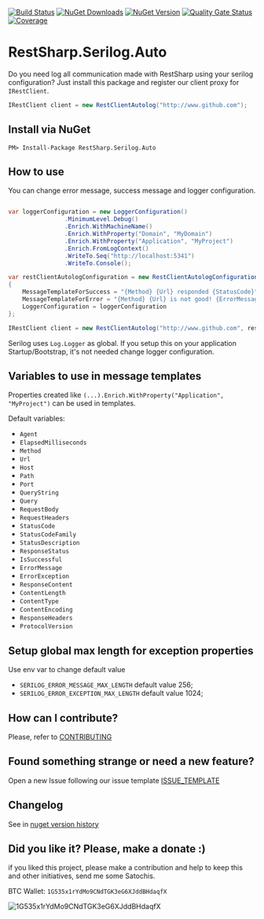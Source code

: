 [![Build Status](https://barradas.visualstudio.com/Contributions/_apis/build/status/NugetPackage/RestSharp%20Serilog%20Auto?branchName=develop)](https://barradas.visualstudio.com/Contributions/_build/latest?definitionId=14&branchName=master)
[![NuGet Downloads](https://img.shields.io/nuget/dt/RestSharp.Serilog.Auto.svg)](https://www.nuget.org/packages/RestSharp.Serilog.Auto/)
[![NuGet Version](https://img.shields.io/nuget/v/RestSharp.Serilog.Auto.svg)](https://www.nuget.org/packages/RestSharp.Serilog.Auto/)
[![Quality Gate Status](https://sonarcloud.io/api/project_badges/measure?project=ThiagoBarradas_restsharp-serilog-auto&metric=alert_status)](https://sonarcloud.io/dashboard?id=ThiagoBarradas_restsharp-serilog-auto)
[![Coverage](https://sonarcloud.io/api/project_badges/measure?project=ThiagoBarradas_restsharp-serilog-auto&metric=coverage)](https://sonarcloud.io/dashboard?id=ThiagoBarradas_restsharp-serilog-auto)

# RestSharp.Serilog.Auto

Do you need log all communication made with RestSharp using your serilog configuration? Just install this package and register our client proxy for `IRestClient`.

```c#
IRestClient client = new RestClientAutolog("http://www.github.com");
```

## Install via NuGet

```
PM> Install-Package RestSharp.Serilog.Auto
```

## How to use

You can change error message, success message and logger configuration. 

```c#

var loggerConfiguration = new LoggerConfiguration()
                .MinimumLevel.Debug()
                .Enrich.WithMachineName()
                .Enrich.WithProperty("Domain", "MyDomain")
                .Enrich.WithProperty("Application", "MyProject")
                .Enrich.FromLogContext()
                .WriteTo.Seq("http://localhost:5341")
                .WriteTo.Console();

var restClientAutologConfiguration = new RestClientAutologConfiguration()
{
    MessageTemplateForSuccess = "{Method} {Url} responded {StatusCode}", 
    MessageTemplateForError = "{Method} {Url} is not good! {ErrorMessage}", 
    LoggerConfiguration = loggerConfiguration
};

IRestClient client = new RestClientAutolog("http://www.github.com", restClientAutologConfiguration);
```

Serilog uses `Log.Logger` as global. If you setup this on your application Startup/Bootstrap, it's not needed change logger configuration.

## Variables to use in message templates

Properties created like `(...).Enrich.WithProperty("Application", "MyProject")` can be used in templates.

Default variables:

* `Agent`
* `ElapsedMilliseconds`
* `Method`
* `Url`
* `Host`
* `Path`
* `Port`
* `QueryString`
* `Query`
* `RequestBody`
* `RequestHeaders`
* `StatusCode`
* `StatusCodeFamily`
* `StatusDescription`
* `ResponseStatus`
* `IsSuccessful`
* `ErrorMessage`
* `ErrorException`
* `ResponseContent`
* `ContentLength`
* `ContentType`
* `ContentEncoding`
* `ResponseHeaders`
* `ProtocolVersion`

## Setup global max length for exception properties

Use env var to change default value

- `SERILOG_ERROR_MESSAGE_MAX_LENGTH` default value 256;
- `SERILOG_ERROR_EXCEPTION_MAX_LENGTH` default value 1024;

## How can I contribute?
Please, refer to [CONTRIBUTING](.github/CONTRIBUTING.md)

## Found something strange or need a new feature?
Open a new Issue following our issue template [ISSUE_TEMPLATE](.github/ISSUE_TEMPLATE.md)

## Changelog
See in [nuget version history](https://www.nuget.org/packages/RestSharp.Serilog.Auto)

## Did you like it? Please, make a donate :)

if you liked this project, please make a contribution and help to keep this and other initiatives, send me some Satochis.

BTC Wallet: `1G535x1rYdMo9CNdTGK3eG6XJddBHdaqfX`

![1G535x1rYdMo9CNdTGK3eG6XJddBHdaqfX](https://i.imgur.com/mN7ueoE.png)
